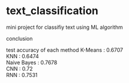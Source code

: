 # text_classification
mini project for classifiy text using ML algorithm

conclusion

test accuracy of each method
K-Means : 0.6707 <br>
KNN     : 0.6474 <br>
Naive Bayes : 0.7678 <br>
CNN     : 0.72 <br>
RNN     : 0.7531 <br>
